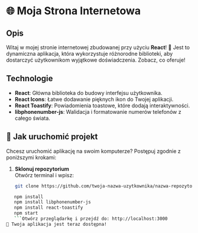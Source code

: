 # 🌐 Moja Strona Internetowa

## Opis

Witaj w mojej stronie internetowej zbudowanej przy użyciu **React**! 🌟 Jest to dynamiczna aplikacja, która wykorzystuje różnorodne biblioteki, aby dostarczyć użytkownikom wyjątkowe doświadczenia. Zobacz, co oferuje!

## Technologie

- **React**: Główna biblioteka do budowy interfejsu użytkownika.
- **React Icons**: Łatwe dodawanie pięknych ikon do Twojej aplikacji.
- **React Toastify**: Powiadomienia toastowe, które dodają interaktywności.
- **libphonenumber-js**: Walidacja i formatowanie numerów telefonów z całego świata.

## 🚀 Jak uruchomić projekt

Chcesz uruchomić aplikację na swoim komputerze? Postępuj zgodnie z poniższymi krokami:

1. **Sklonuj repozytorium**  
   Otwórz terminal i wpisz:
   ```bash
   git clone https://github.com/twoja-nazwa-uzytkownika/nazwa-repozytorium.git


  ```bash
     npm install
     npm install libphonenumber-js
     npm install react-toastify
     npm start
     ```Otwórz przeglądarkę i przejdź do: http://localhost:3000
🎉 Twoja aplikacja jest teraz dostępna!



